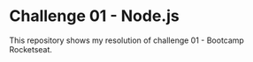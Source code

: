 # Challenge 01 - Node.js
This repository shows my resolution of challenge 01 - Bootcamp Rocketseat. 
